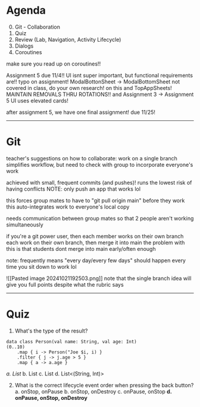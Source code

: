 # Agenda
0. Git - Collaboration
1. Quiz
2. Review (Lab, Navigation, Activity Lifecycle)
3. Dialogs
4. Coroutines

make sure you read up on coroutines!!

Assignment 5 due 11/4!!
	UI isnt super important, but functional requirements are!!
	typo on assignment! ModalBottonSheet -> ModalBottomSheet
		not covered in class, do your own research!
			on this and TopAppSheets!
	MAINTAIN REMOVALS THRU ROTATIONS!!
		and Assignment 3 -> Assignment 5
	UI uses elevated cards!

after assignment 5, we have one final assignment!
	due 11/25!

----------

# Git

teacher's suggestions on how to collaborate:
	work on a single branch
		simplifies workflow, but need to check with group to incorporate everyone's work

achieved with small, frequent commits (and pushes)!
	runs the lowest risk of having conflicts
	NOTE: only push an app that works lol

this forces group mates to have to "git pull origin main" before they work
	this auto-integrates work to everyone's local copy

needs communication between group mates so that 2 people aren't working simultaneously


if you're a git power user, then each member works on their own branch
	each work on their own branch, then merge it into main
	the problem with this is that students dont merge into main early/often enough

note: frequently means "every day/every few days"
	should happen every time you sit down to work lol

![[Pasted image 20241021192503.png]]
note that the single branch idea will give you full points despite what the rubric says


-----------------

# Quiz

1. What's the type of the result?
```
data class Person(val name: String, val age: Int)
(0..10)
	.map { i -> Person("Joe $i, i) }
	.filter { j -> j.age > 5 }
	.map { a -> a.age }
```

*a. List<Int>*
b. List<String>
c. List<Person>
d. List<(String, Int)>


2. What is the correct lifecycle event order when pressing the back button?
	a. onStop, onPause
	b. onStop, onDestroy
	c. onPause, onStop
	**d. onPause, onStop, onDestroy**
	